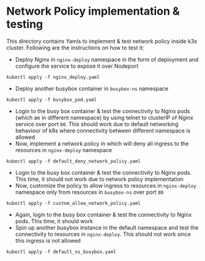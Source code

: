 # Network Policy implementation & testing

This directory contains Yamls to implement & test network policy inside k3s cluster. Following are the instructions on how to test it:

- Deploy Nginx in `nginx-deploy` namespace in the form of deployment and configure the service to expose it over Nodeport
```
kubectl apply -f nginx_deploy.yaml
```
- Deploy another busybox container in `busybox-ns` namespace
```
kubectl apply -f busybox_pod.yaml
```
- Login to the busy box container & test the connectivity to Nginx pods (which ae in different namespace) by using telnet to clusterIP of Nginx service over port `80`. This should work due to default networking behaviour of k8s where connectivity between different namespace is allowed
- Now, implement a network policy in which will deny all ingress to the resources in `nginx-deploy` namespace
```
kubectl apply -f default_deny_network_policy.yaml
```
- Login to the busy box container & test the connectivity to Nginx pods. This time, it should not work due to network policy implementation
- Now, customize the policy to allow ingress to resources in `nginx-deploy` namespace only from resources in `busybox-ns` over port `80`
```
kubectl apply -f custom_allow_network_policy.yaml
```
- Again, login to the busy box container & test the connectivity to Nginx pods. This time, it should work
- Spin up another busybox instance in the default namespace and test the connectivity to resources in `nginx-deploy`. This should not work since this ingress is not allowed
```
kubectl apply -f default_ns_busybox.yaml
```
